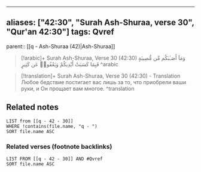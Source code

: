 
---
aliases: ["42:30", "Surah Ash-Shuraa, verse 30", "Qur'an 42:30"]
tags: Qvref
---

parent:: [[q - Ash-Shuraa (42)|Ash-Shuraa]]

> [!arabic]+ Surah Ash-Shuraa, Verse 30 (42:30)
> <span class="quran-arabic">وَمَآ أَصَـٰبَكُم مِّن مُّصِيبَةٍ فَبِمَا كَسَبَتْ أَيْدِيكُمْ وَيَعْفُوا۟ عَن كَثِيرٍ</span>
^arabic

> [!translation]+ Surah Ash-Shuraa, Verse 30 (42:30) - Translation
> Любое бедствие постигает вас лишь за то, что приобрели ваши руки, и Он прощает вам многое.
^translation



## Related notes
```dataview
LIST from [[q - 42 - 30]]
WHERE !contains(file.name, "q - ")
SORT file.name ASC
```

### Related verses (footnote backlinks)
```dataview
LIST FROM [[q - 42 - 30]] AND #Qvref
SORT file.name ASC
```

